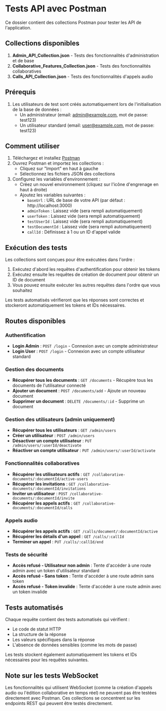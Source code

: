 # Tests API avec Postman

Ce dossier contient des collections Postman pour tester les API de l'application.

## Collections disponibles

1. **Admin_API_Collection.json** - Tests des fonctionnalités d'administration et de base
2. **Collaborative_Features_Collection.json** - Tests des fonctionnalités collaboratives
3. **Calls_API_Collection.json** - Tests des fonctionnalités d'appels audio

## Prérequis

1. Les utilisateurs de test sont créés automatiquement lors de l'initialisation de la base de données :
   - Un administrateur (email: admin@example.com, mot de passe: test123)
   - Un utilisateur standard (email: user@example.com, mot de passe: test123)

## Comment utiliser

1. Téléchargez et installez [Postman](https://www.postman.com/downloads/)
2. Ouvrez Postman et importez les collections :
   - Cliquez sur "Import" en haut à gauche
   - Sélectionnez les fichiers JSON des collections
3. Configurez les variables d'environnement :
   - Créez un nouvel environnement (cliquez sur l'icône d'engrenage en haut à droite)
   - Ajoutez les variables suivantes :
     - `baseUrl` : URL de base de votre API (par défaut : http://localhost:3000)
     - `adminToken` : Laissez vide (sera rempli automatiquement)
     - `userToken` : Laissez vide (sera rempli automatiquement)
     - `testUserId` : Laissez vide (sera rempli automatiquement)
     - `testDocumentId` : Laissez vide (sera rempli automatiquement)
     - `callId` : Définissez à 1 ou un ID d'appel valide

## Exécution des tests

Les collections sont conçues pour être exécutées dans l'ordre :

1. Exécutez d'abord les requêtes d'authentification pour obtenir les tokens
2. Exécutez ensuite les requêtes de création de document pour obtenir un ID de document
3. Vous pouvez ensuite exécuter les autres requêtes dans l'ordre que vous souhaitez

Les tests automatisés vérifieront que les réponses sont correctes et stockeront automatiquement les tokens et IDs nécessaires.

## Routes disponibles

### Authentification
- **Login Admin** : `POST /login` - Connexion avec un compte administrateur
- **Login User** : `POST /login` - Connexion avec un compte utilisateur standard

### Gestion des documents
- **Récupérer tous les documents** : `GET /documents` - Récupère tous les documents de l'utilisateur connecté
- **Ajouter un document** : `POST /documents/add` - Ajoute un nouveau document
- **Supprimer un document** : `DELETE /documents/:id` - Supprime un document

### Gestion des utilisateurs (admin uniquement)
- **Récupérer tous les utilisateurs** : `GET /admin/users`
- **Créer un utilisateur** : `POST /admin/users`
- **Désactiver un compte utilisateur** : `PUT /admin/users/:userId/deactivate`
- **Réactiver un compte utilisateur** : `PUT /admin/users/:userId/activate`

### Fonctionnalités collaboratives
- **Récupérer les utilisateurs actifs** : `GET /collaborative-documents/:documentId/active-users`
- **Récupérer les invitations** : `GET /collaborative-documents/:documentId/invitations`
- **Inviter un utilisateur** : `POST /collaborative-documents/:documentId/invite`
- **Récupérer les appels actifs** : `GET /collaborative-documents/:documentId/calls`

### Appels audio
- **Récupérer les appels actifs** : `GET /calls/document/:documentId/active`
- **Récupérer les détails d'un appel** : `GET /calls/:callId`
- **Terminer un appel** : `PUT /calls/:callId/end`

### Tests de sécurité
- **Accès refusé - Utilisateur non admin** : Tente d'accéder à une route admin avec un token d'utilisateur standard
- **Accès refusé - Sans token** : Tente d'accéder à une route admin sans token
- **Accès refusé - Token invalide** : Tente d'accéder à une route admin avec un token invalide

## Tests automatisés

Chaque requête contient des tests automatisés qui vérifient :
- Le code de statut HTTP
- La structure de la réponse
- Les valeurs spécifiques dans la réponse
- L'absence de données sensibles (comme les mots de passe)

Les tests stockent également automatiquement les tokens et IDs nécessaires pour les requêtes suivantes.

## Note sur les tests WebSocket

Les fonctionnalités qui utilisent WebSocket (comme la création d'appels audio ou l'édition collaborative en temps réel) ne peuvent pas être testées directement avec Postman. Ces collections se concentrent sur les endpoints REST qui peuvent être testés directement.
